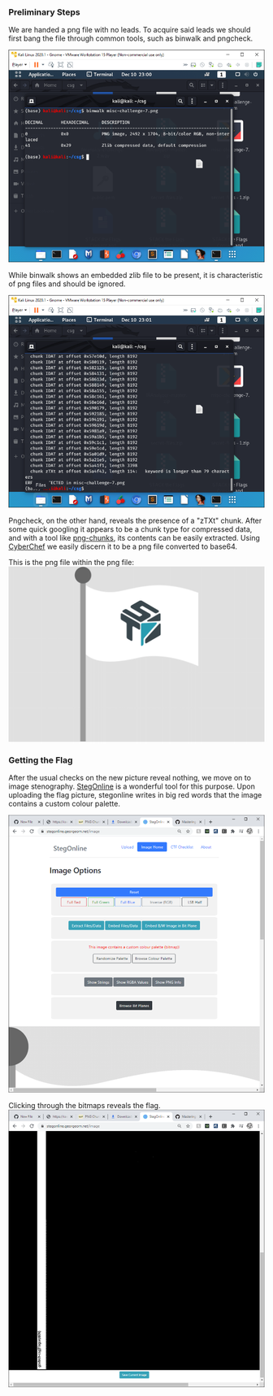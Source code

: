 ### Preliminary Steps

We are handed a png file with no leads. To acquire said leads we should first bang the file through common tools, such as binwalk and pngcheck.


![alt text](https://github.com/unriellistic/stacktheflags-2020/blob/main/misc-challenge-7-picures/1.png)

While binwalk shows an embedded zlib file to be present, it is characteristic of png files and should be ignored.


![alt text](https://github.com/unriellistic/stacktheflags-2020/blob/main/misc-challenge-7-picures/2.png)

Pngcheck, on the other hand, reveals the presence of a "zTXt" chunk. After some quick googling it appears to be a chunk type for compressed data, and with a tool like [png-chunks](https://www.dcode.fr/png-chunks), its contents can be easily extracted. 
Using [CyberChef](https://gchq.github.io/CyberChef/) we easily discern it to be a png file converted to base64.

This is the png file within the png file:
![alt text](https://github.com/unriellistic/stacktheflags-2020/blob/main/misc-challenge-7-picures/download%20(2).png)

### Getting the Flag


After the usual checks on the new picture reveal nothing, we move on to image stenography. [StegOnline](https://stegonline.georgeom.net/) is a wonderful tool for this purpose. Upon uploading the flag picture, stegonline writes in big red words that the image contains a custom colour palette.

![alt text](https://github.com/unriellistic/stacktheflags-2020/blob/main/misc-challenge-7-picures/3.png)

Clicking through the bitmaps reveals the flag.
![alt text](https://github.com/unriellistic/stacktheflags-2020/blob/main/misc-challenge-7-picures/4.png)
